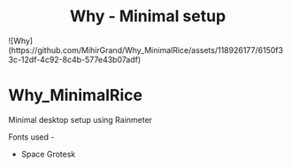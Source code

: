 <h1 align="center">Why - Minimal setup</h1>
![Why](https://github.com/MihirGrand/Why_MinimalRice/assets/118926177/6150f33c-12df-4c92-8c4b-577e43b07adf)


# Why_MinimalRice
Minimal desktop setup using Rainmeter

Fonts used -
- Space Grotesk
